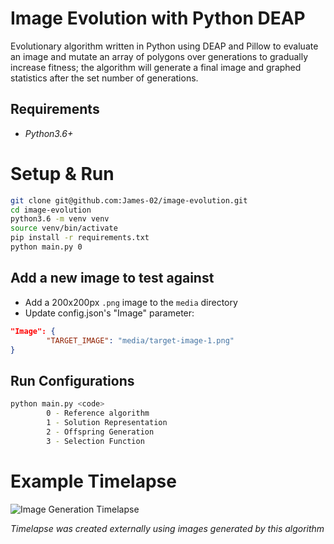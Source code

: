 # Image Evolution with Python DEAP
Evolutionary algorithm written in Python using DEAP and Pillow to evaluate an image and mutate an array of polygons over generations to gradually increase fitness;
the algorithm will generate a final image and graphed statistics after the set number of generations.
## Requirements
- *Python3.6+*

# Setup & Run
```bash
git clone git@github.com:James-02/image-evolution.git
cd image-evolution
python3.6 -m venv venv
source venv/bin/activate
pip install -r requirements.txt
python main.py 0
```

## Add a new image to test against
- Add a 200x200px `.png` image to the `media` directory
- Update config.json's "Image" parameter:
```json
"Image": {
        "TARGET_IMAGE": "media/target-image-1.png"
}
```

## Run Configurations
```bash
python main.py <code>
        0 - Reference algorithm
        1 - Solution Representation
        2 - Offspring Generation
        3 - Selection Function
```

# Example Timelapse 
![Image Generation Timelapse](https://user-images.githubusercontent.com/67332910/194769106-c0d16091-e71e-43d0-b5cf-c73db2aaba50.gif)

*Timelapse was created externally using images generated by this algorithm*
